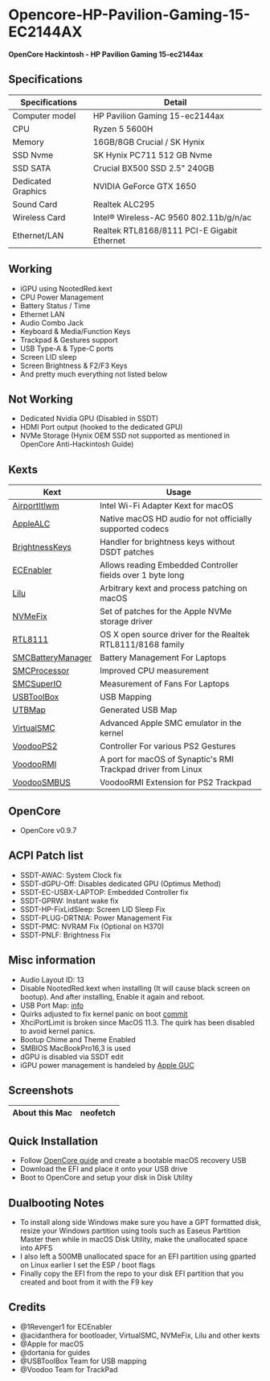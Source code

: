 # Opencore-HP-Pavilion-Gaming-15-EC2144AX

<B>OpenCore Hackintosh - HP Pavilion Gaming 15-ec2144ax</B>

## Specifications

| Specifications      | Detail                                      |
| ------------------- | ------------------------------------------- |
| Computer model      | HP Pavilion Gaming 15-ec2144ax              |
| CPU                 | Ryzen 5 5600H                               |
| Memory              | 16GB/8GB Crucial / SK Hynix                 |
| SSD	Nvme            | SK Hynix PC711 512 GB Nvme                  |
| SSD SATA 		        | Crucial BX500 SSD 2.5" 240GB 		 	          |
| Dedicated Graphics  | NVIDIA GeForce GTX 1650                     |
| Sound Card          | Realtek ALC295					                    |
| Wireless Card       | Intel® Wireless-AC 9560 802.11b/g/n/ac      |
| Ethernet/LAN        | Realtek RTL8168/8111 PCI-E Gigabit Ethernet |

## Working
- iGPU using NootedRed.kext
- CPU Power Management
- Battery Status / Time
- Ethernet LAN
- Audio Combo Jack
- Keyboard & Media/Function Keys
- Trackpad & Gestures support
- USB Type-A & Type-C ports
- Screen LID sleep
- Screen Brightness & F2/F3 Keys
- And pretty much everything not listed below



## Not Working
- Dedicated Nvidia GPU (Disabled in SSDT)
- HDMI Port output (hooked to the dedicated GPU)
- NVMe Storage (Hynix OEM SSD not supported as mentioned in OpenCore Anti-Hackintosh Guide)

## Kexts
| Kext                                                                                  |  Usage                                                           |
| ------------------------------------------------------------------------------------- |  --------------------------------------------------------------- |
| [AirportItlwm](https://github.com/OpenIntelWireless/itlwm)                            |  Intel Wi-Fi Adapter Kext for macOS                              |
| [AppleALC](https://github.com/acidanthera/AppleALC)                                   |  Native macOS HD audio for not officially supported codecs       |
| [BrightnessKeys](https://github.com/acidanthera/BrightnessKeys)                       |  Handler for brightness keys without DSDT patches                |
| [ECEnabler](https://github.com/1Revenger1/ECEnabler)                                  |  Allows reading Embedded Controller fields over 1 byte long      |
| [Lilu](https://github.com/acidanthera/Lilu)                                           |  Arbitrary kext and process patching on macOS                    |
| [NVMeFix](https://github.com/acidanthera/NVMeFix)                                     |  Set of patches for the Apple NVMe storage driver                |
| [RTL8111](https://github.com/Mieze/RTL8111_driver_for_OS_X)                           |  OS X open source driver for the Realtek RTL8111/8168 family     |
| [SMCBatteryManager](https://github.com/acidanthera/VirtualSMC)                        |  Battery Management For Laptops                                  |
| [SMCProcessor](https://github.com/acidanthera/VirtualSMC)                             |  Improved CPU measurement                                        |
| [SMCSuperIO](https://github.com/acidanthera/VirtualSMC)                               |  Measurement of Fans For Laptops                                 |
| [USBToolBox](https://github.com/USBToolBox/kext)                                      |  USB Mapping                                                     |
| [UTBMap](https://github.com/USBToolBox/kext)                                          |  Generated USB Map                                               |
| [VirtualSMC](https://github.com/acidanthera/VirtualSMC)                               |  Advanced Apple SMC emulator in the kernel                       |
| [VoodooPS2](https://github.com/acidanthera/VoodooPS2)                                 |  Controller For various PS2 Gestures                             |
| [VoodooRMI](https://github.com/VoodooSMBus/VoodooRMI)                                 |  A port for macOS of Synaptic's RMI Trackpad driver from Linux   |
| [VoodooSMBUS](https://github.com/VoodooSMBus/VoodooRMI)                               |  VoodooRMI Extension for PS2 Trackpad                            |

## OpenCore
- OpenCore v0.9.7 

## ACPI Patch list
- SSDT-AWAC: System Clock fix
- SSDT-dGPU-Off: Disables dedicated GPU (Optimus Method)
- SSDT-EC-USBX-LAPTOP: Embedded Controller fix
- SSDT-GPRW: Instant wake fix
- SSDT-HP-FixLidSleep: Screen LID Sleep Fix
- SSDT-PLUG-DRTNIA: Power Management Fix
- SSDT-PMC: NVRAM Fix (Optional on H370)
- SSDT-PNLF: Brightness Fix

## Misc information
- Audio Layout ID: 13
- Disable NootedRed.kext when installing (It will cause black screen on bootup). And after installing, Enable it again and reboot.
- USB Port Map: [info](https://github.com/ananjaser1211/Opencore-HP-Pavilion-Gaming-15-cx0056wm/commit/e6eb9aa1a21bef35153f1993c7ae1534bd0b33ad)
- Quirks adjusted to fix kernel panic on boot [commit](https://github.com/ananjaser1211/Opencore-HP-Pavilion-Gaming-15-cx0056wm/commit/8258d55462a9d0fe94edc516f2be52b85ebb0799)
- XhciPortLimit is broken since MacOS 11.3. The quirk has been disabled to avoid kernel panics.
- Bootup Chime and Theme Enabled
- SMBIOS MacBookPro16,3 is used
- dGPU is disabled via SSDT edit
- iGPU power management is handeled by [Apple GUC](https://github.com/ananjaser1211/Opencore-HP-Pavilion-Gaming-15-cx0056wm/commit/471b26d67147d0fa8871a69b448f73835302dfeb)

## Screenshots
| About this Mac                                                                                                | neofetch                                                                                                      |
| ------------------------------------------------------------------------------------------------------------- | ------------------------------------------------------------------------------------------------------------- |

## Quick Installation
- Follow [OpenCore guide](https://dortania.github.io/OpenCore-Install-Guide/installer-guide/) and create a bootable macOS recovery USB
- Download the EFI and place it onto your USB drive
- Boot to OpenCore and setup your disk in Disk Utility

## Dualbooting Notes
- To install along side Windows make sure you have a GPT formatted disk, resize your Windows partition using tools such as Easeus Partition Master then while in macOS Disk Utility, make the unallocated space into APFS
- I also left a 500MB unallocated space for an EFI partition using gparted on Linux earlier I set the ESP / boot flags
- Finally copy the EFI from the repo to your disk EFI partition that you created and boot from it with the F9 key

## Credits
- @1Revenger1 for ECEnabler
- @acidanthera for bootloader, VirtualSMC, NVMeFix, Lilu and other kexts
- @Apple for macOS
- @dortania for guides
- @USBToolBox Team for USB mapping
- @Voodoo Team for TrackPad
